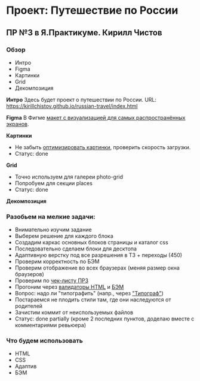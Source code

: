 # Проект: Путешествие по России
## ПР №3 в Я.Практикуме. Кирилл Чистов
### Обзор
* Интро
* Figma
* Картинки
* Grid
* Декомпозиция

**Интро**
Здесь будет проект о путешествии по России.
URL: https://kirillchistov.github.io/russian-travel/index.html

**Figma**
 В Фигме [макет с визуализацией для самых распространённых экранов](https://www.figma.com/file/5S2WSbEFL6awjVWJ0NWL8Q/Sprint-3_-Russia-_-desktop-mobile?node-id=28503%3A0).


**Картинки**
- Не забыть [оптимизировать картинки](https://tinypng.com/), проверить скорость загрузки. 
- Статус: done

**Grid**
- Точно используем для галереи photo-grid 
- Попробуем для секции places
- Статус: done

**Декомпозиция**
### Разобьем на мелкие задачи:
- Внимательно изучим задание
- Выберем решение для каждого блока
- Создадим каркас основных блоков страницы и каталог css
- Последовательно сделаем блоки для десктопа
- Адаптивную верстку под все разрешения в ТЗ + переходы (450)
- Проверим корректность по БЭМ
- Проверим отображение во всех браузерах (меняя размер окна браузеров)
- Проверим по [чек-листу ПР3](https://code.s3.yandex.net/web-developer/checklists-pdf/new-program/checklist-3.pdf)
- Прогоним через [валидаторы HTML](https://validator.w3.org/nu/#file) и [БЭМ](https://nglazov.github.io/bem-validator-page/)
- Вопрос: надо ли "типографить" (напр., через ["Типограф"](https://www.artlebedev.ru/typograf/))
- Постараемся не плодить стили там, где они наследуются от родителей
- Зачистим коммит от неиспользуемых файлов
- Статус: done partially (кроме 2 последних пунктов, доделаю вместе с комментариями ревьюера)

### Что будем использовать
- HTML
- CSS
- Адаптив
- БЭМ
